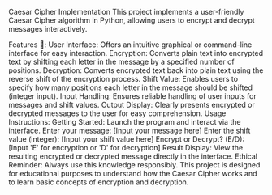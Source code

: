 Caesar Cipher Implementation
This project implements a user-friendly Caesar Cipher algorithm in Python, allowing users to encrypt and decrypt messages interactively.

Features 📝:
User Interface: Offers an intuitive graphical or command-line interface for easy interaction.
Encryption: Converts plain text into encrypted text by shifting each letter in the message by a specified number of positions.
Decryption: Converts encrypted text back into plain text using the reverse shift of the encryption process.
Shift Value: Enables users to specify how many positions each letter in the message should be shifted (integer input).
Input Handling: Ensures reliable handling of user inputs for messages and shift values.
Output Display: Clearly presents encrypted or decrypted messages to the user for easy comprehension.
Usage Instructions:
Getting Started: Launch the program and interact via the interface.
Enter your message: [Input your message here]
Enter the shift value (integer): [Input your shift value here]
Encrypt or Decrypt? (E/D): [Input 'E' for encryption or 'D' for decryption]
Result Display: View the resulting encrypted or decrypted message directly in the interface.
Ethical Reminder:
Always use this knowledge responsibly. This project is designed for educational purposes to understand how the Caesar Cipher works and to learn basic concepts of encryption and decryption.
